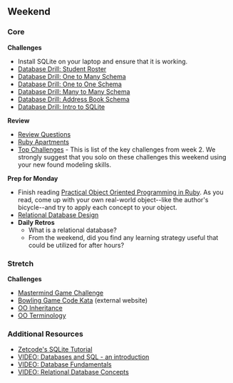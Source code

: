 ## Weekend

### Core

**Challenges**

- Install SQLite on your laptop and ensure that it is working.
- [Database Drill: Student Roster](../../../../tree/master/database-drill-student-roster-challenge)
- [Database Drill: One to Many Schema](../../../../tree/master/database-drill-one-to-many-schema-challenge)
- [Database Drill: One to One Schema](../../../../tree/master/database-drill-one-to-one-schema-challenge)
- [Database Drill: Many to Many Schema](../../../../tree/master/database-drill-many-to-many-schema-challenge)
- [Database Drill: Address Book Schema](../../../../tree/master/db-drill-address-book-schema-challenge)
- [Database Drill: Intro to SQLite](../../../../tree/master/database-drill-intro-to-sqlite-challenge)

**Review**

- [Review Questions](../../../../tree/master/oop_ruby_questions)
- [Ruby Apartments](../../../../tree/master/ruby-apartments-challenge)
- [Top Challenges](../tree/master/resources/key-challenges-p1w2.md) - This is list of the key challenges from week 2. We strongly suggest that you solo on these challenges this weekend using your new found modeling skills.

**Prep for Monday**

- Finish reading [Practical Object Oriented Programming in Ruby](http://www.poodr.com/). As you read, come up with your own real-world object--like the author's bicycle--and try to apply each concept to your object.
- [Relational Database Design](http://www.ntu.edu.sg/home/ehchua/programming/sql/Relational_Database_Design.html)
- **Daily Retros**
  - What is a relational database?
  - From the weekend, did you find any learning strategy useful that could be utilized for after hours?

### Stretch

**Challenges**

- [Mastermind Game Challenge](../../../../mastermind-challenge)
- [Bowling Game Code Kata](http://www.codingdojo.org/cgi-bin/index.pl?KataBowling) (external website)
- [OO Inheritance](../../../../p5-oo-inheritance-challenge)
- [OO Terminology](../../../../p6-oo-terminology-challenge)

### Additional Resources

- [Zetcode's SQLite Tutorial](http://zetcode.com/db/sqlite/)
- [VIDEO: Databases and SQL - an introduction](http://www.youtube.com/watch?v=SVV7HjKmFY4)
- [VIDEO: Database Fundamentals](http://www.youtube.com/watch?v=xNJZYX6tpWU)
- [VIDEO: Relational Database Concepts](https://www.youtube.com/watch?v=NvrpuBAMddw)
